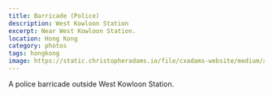 ```yaml
---
title: Barricade (Police)
description: West Kowloon Station
excerpt: Near West Kowloon Station.
location: Hong Kong
category: photos
tags: hongkong
image: https://static.christopheradams.io/file/cxadams-website/medium/albums/2019/20191215-1313_HongKong/20191215-1313_HongKong_L1009946-0.jpg
---
```


A police barricade outside West Kowloon Station.
